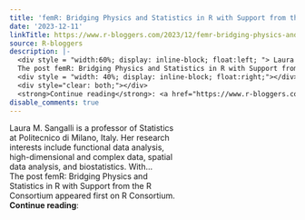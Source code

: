 ```yaml
---
title: 'femR: Bridging Physics and Statistics in R with Support from the R Consortium'
date: '2023-12-11'
linkTitle: https://www.r-bloggers.com/2023/12/femr-bridging-physics-and-statistics-in-r-with-support-from-the-r-consortium/
source: R-bloggers
description: |-
  <div style = "width:60%; display: inline-block; float:left; "> Laura M. Sangalli is a professor of Statistics at Politecnico di Milano, Italy. Her research interests include functional data analysis, high-dimensional and complex data, spatial data analysis, and biostatistics. With...<br />
  The post femR: Bridging Physics and Statistics in R with Support from the R Consortium appeared first on R Consortium.</div>
  <div style = "width: 40%; display: inline-block; float:right;"></div>
  <div style="clear: both;"></div>
  <strong>Continue reading</strong>: <a href="https://www.r-bloggers.com/2023/12/femr- ...
disable_comments: true
---
```

<div style = "width:60%; display: inline-block; float:left; "> Laura M. Sangalli is a professor of Statistics at Politecnico di Milano, Italy. Her research interests include functional data analysis, high-dimensional and complex data, spatial data analysis, and biostatistics. With...<br />
The post femR: Bridging Physics and Statistics in R with Support from the R Consortium appeared first on R Consortium.</div>
<div style = "width: 40%; display: inline-block; float:right;"></div>
<div style="clear: both;"></div>
<strong>Continue reading</strong>: <a href="https://www.r-bloggers.com/2023/12/femr- ...